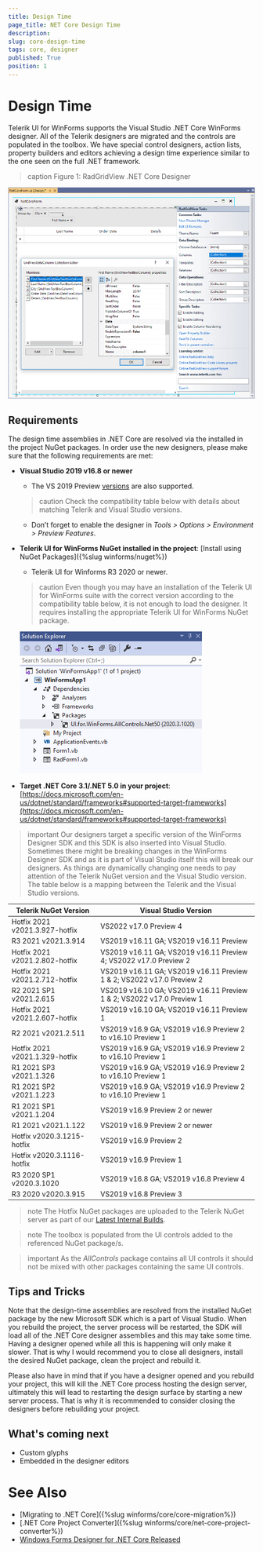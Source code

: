 ```yaml
---
title: Design Time 
page_title: NET Core Design Time
description:   
slug: core-design-time
tags: core, designer
published: True
position: 1
---
```


# Design Time

Telerik UI for WinForms supports the Visual Studio .NET Core WinForms designer. All of the Telerik designers are migrated and the controls are populated in the toolbox. We have special control designers, action lists, property builders and editors achieving a design time experience similar to the one seen on the full .NET framework. 

>caption Figure 1: RadGridView .NET Core Designer

![core-designer001](images/core-designer001.png)

## Requirements

The design time assemblies in .NET Core are resolved via the installed in the project NuGet packages. In order use the new designers, please make sure that the following requirements are met:

*  **Visual Studio 2019 v16.8 or newer**
    - The VS 2019 Preview [versions](https://visualstudio.microsoft.com/vs/preview/) are also supported. 
    
	>caution Check the compatibility table below with details about matching Telerik and Visual Studio versions.
	
    - Don’t forget to enable the designer in *Tools > Options > Environment > Preview Features*.
* **Telerik UI for WinForms NuGet installed in the project**: [Install using NuGet Packages]({%slug winforms/nuget%})
     - Telerik UI for Winforms R3 2020 or newer.

	>caution Even though you may have an installation of the Telerik UI for WinForms suite with the correct version according to the compatibility table below, it is not enough to load the designer. It requires installing the appropriate Telerik UI for WinForms NuGet package.

	![core-designer002](images/core-designer002.png)

* **Target .NET Core 3.1/.NET 5.0 in your project**: [https://docs.microsoft.com/en-us/dotnet/standard/frameworks#supported-target-frameworks](https://docs.microsoft.com/en-us/dotnet/standard/frameworks#supported-target-frameworks)

>important Our designers target a specific version of the WinForms Designer SDK and this SDK is also inserted into Visual Studio. Sometimes there might be breaking changes in the WinForms Designer SDK and as it is part of Visual Studio itself this will break our designers. As things are dynamically changing one needs to pay attention of the Telerik NuGet version and the Visual Studio version. The table below is a mapping between the Telerik and the Visual Studio versions.
>

|Telerik NuGet Version|Visual Studio Version|
|----|----|
|Hotfix 2021 v2021.3.927-hotfix|VS2022 v17.0 Preview 4|
|R3 2021 v2021.3.914|VS2019 v16.11 GA; VS2019 v16.11 Preview|
|Hotfix 2021 v2021.2.802-hotfix|VS2019 v16.11 GA; VS2019 v16.11 Preview 4; VS2022 v17.0 Preview 2|
|Hotfix 2021 v2021.2.712-hotfix|VS2019 v16.11 GA; VS2019 v16.11 Preview 1 & 2; VS2022 v17.0 Preview 2|
|R2 2021 SP1 v2021.2.615|VS2019 v16.10 GA; VS2019 v16.11 Preview 1 & 2; VS2022 v17.0 Preview 1|
|Hotfix 2021 v2021.2.607-hotfix|VS2019 v16.10 GA; VS2019 v16.11 Preview 1|
|R2 2021 v2021.2.511|VS2019 v16.9 GA; VS2019 v16.9 Preview 2 to v16.10 Preview 1|
|Hotfix 2021 v2021.1.329-hotfix|VS2019 v16.9 GA; VS2019 v16.9 Preview 2 to v16.10 Preview 1|
|R1 2021 SP3 v2021.1.326|VS2019 v16.9 GA; VS2019 v16.9 Preview 2 to v16.10 Preview 1|
|R1 2021 SP2 v2021.1.223|VS2019 v16.9 GA; VS2019 v16.9 Preview 2 to v16.10 Preview 1|
|R1 2021 SP1 v2021.1.204|VS2019 v16.9 Preview 2 or newer|
|R1 2021 v2021.1.122|VS2019 v16.9 Preview 2 or newer|
|Hotfix v2020.3.1215-hotfix|VS2019 v16.9 Preview 2|
|Hotfix v2020.3.1116-hotfix|VS2019 v16.9 Preview 1|
|R3 2020 SP1 v2020.3.1020|VS2019 v16.8 GA; VS2019 v16.8 Preview 4|
|R3 2020 v2020.3.915|VS2019 v16.8 Preview 3|

>note The Hotfix NuGet packages are uploaded to the Telerik NuGet server as part of our [Latest Internal Builds](https://docs.telerik.com/devtools/winforms/installation-and-upgrades/latest-internal-builds#latest-internal-builds).
>

>note The toolbox is populated from the UI controls added to the referenced NuGet package/s.  
>

>important As the *AllControls* package contains all UI controls it should not be mixed with other packages containing the same UI controls.

## Tips and Tricks

Note that the design-time assemblies are resolved from the installed NuGet package by the new Microsoft SDK which is a part of Visual Studio. When you rebuild the project, the server process will be restarted, the SDK will load all of the .NET Core designer assemblies and this may take some time. Having a designer opened while all this is happening will only make it slower. That is why I would recommend you to close all designers, install the desired NuGet package, clean the project and rebuild it.
 
Please also have in mind that if you have a designer opened and you rebuild your project, this will kill the .NET Core process hosting the design server, ultimately this will lead to restarting the design surface by starting a new server process. That is why it is recommended to consider closing the designers before rebuilding your project.

## What's coming next 

* Custom glyphs
* Embedded in the designer editors


# See Also
* [Migrating to .NET Core]({%slug winforms/core/core-migration%})
* [.NET Core Project Converter]({%slug winforms/core/net-core-project-converter%})
* [Windows Forms Designer for .NET Core Released](https://devblogs.microsoft.com/dotnet/windows-forms-designer-for-net-core-released/)
